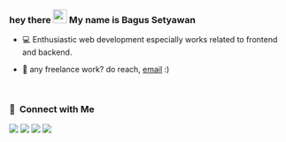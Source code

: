 ### hey there <img src="https://media.giphy.com/media/hvRJCLFzcasrR4ia7z/giphy.gif" width="25px"> My name is Bagus Setyawan

- 💻 Enthusiastic web development especially works related to frontend and backend.

- 💼 any freelance work? do reach, [email](mailto:bagussetyawan551@gmail.com) :)


</br>

### 🤝 &nbsp;Connect with Me

<p>
<!-- <a href="#"><img src="https://img.shields.io/badge/-novriamsyah.com-3423A6?style=flat&logo=Google-Chrome&logoColor=white"/></a> -->
<a href="https://linkedin.com/in/bagus-setyawan-it"><img src="https://img.shields.io/badge/-Bagus%20Setyawan-0077B5?style=flat&logo=Linkedin&logoColor=white"/></a>
<a href="mailto:bagussetyawan551@gmail.com"><img src="https://img.shields.io/badge/-bagussetyawan551@gmail.com-D14836?style=flat&logo=Gmail&logoColor=white"/></a>
<!-- <a href="https://www.youtube.com/channel/UCW_jp7PE1owhjYC9Vvq8rYA"><img src="https://img.shields.io/badge/-Serbades-BD081C?style=flat&logo=Youtube&logoColor=white"/></a> -->
<a href="https://instagram.com/novri_amsyah26"><img src="https://img.shields.io/badge/-@novri_amsyah26-E4405F?style=flat&logo=Instagram&logoColor=white"/></a>
<a href="https://facebook.com/novri-amsyah"><img src="https://img.shields.io/badge/-@novriamsyah-1877F2?style=flat&logo=Facebook&logoColor=white"/></a>
</p>
